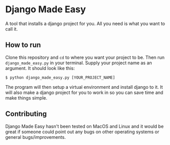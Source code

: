 # Django Made Easy
A tool that installs a django project for you. All you need is what you want to call it.

## How to run
Clone this repository and `cd` to where you want your project to be. Then run `django_made_easy.py` in your terminal. Supply your project name as an argument. It should look like this:
```
$ python django_made_easy.py [YOUR_PROJECT_NAME]
```

The program will then setup a virtual environment and install django to it. It will also make a django project for you to work in so you can save time and make things simple.

## Contributing
Django Made Easy hasn't been tested on MacOS and Linux and it would be great if someone could point out any bugs on other operating systems or general bugs/improvements.
